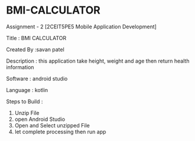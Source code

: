 # BMI-CALCULATOR
Assignment - 2   [2CEIT5PE5  Mobile Application Development]

Title : BMI CALCULATOR

Created By :savan patel

Description : this application take height, weight and age then return health information

Software : android studio 

Language : kotlin

Steps to Build :
1) Unzip File
2) open Android Studio 
3) Open and Select unzipped File
4) let complete processing then run app
